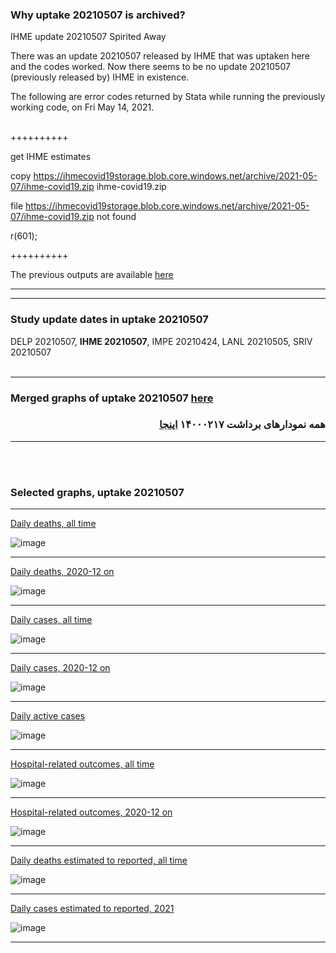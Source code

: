 ### Why uptake 20210507 is archived?

IHME update 20210507 Spirited Away

There was an update 20210507 released by IHME that was uptaken here and the codes worked. Now there seems to be no update 20210507 (previously released by) IHME in existence.

The following are error codes returned by Stata while running the previously working code, on Fri May 14, 2021.
<br/><br/>

++++++++++

get IHME estimates

copy https://ihmecovid19storage.blob.core.windows.net/archive/2021-05-07/ihme-covid19.zip ihme-covid19.zip

file https://ihmecovid19storage.blob.core.windows.net/archive/2021-05-07/ihme-covid19.zip not found

r(601);

++++++++++


The previous outputs are available [here](https://github.com/pourmalek/covir2/tree/main/20210507/output/IHME/2021_05_07)


***********
***********

### Study update dates in uptake 20210507

DELP 20210507, **IHME 20210507**, IMPE 20210424, LANL 20210505, SRIV 20210507
<br/><br/>
****

### Merged graphs of uptake 20210507 [here](https://github.com/pourmalek/covir2/blob/main/20210507/graphs%20merged%20uptake%2020210507.pdf)

<div dir="rtl">
  
###  همه نمودارهای برداشت ۱۴۰۰۰۲۱۷ [اینجا](https://github.com/pourmalek/covir2/blob/main/20210507/graphs%20merged%20uptake%2020210507.pdf)
  
<div dir="ltr">

****

<br/><br/>


### Selected graphs, uptake 20210507

****

[Daily deaths, all time](https://github.com/pourmalek/covir2/blob/main/20210507/output/merge/graph%2011a%20COVID-19%20daily%20deaths%2C%20Iran%2C%20reference%20scenarios.pdf)

![image](https://user-images.githubusercontent.com/30849720/118109703-6374d700-b396-11eb-9d6a-59c76548c3dd.png)

****

[Daily deaths, 2020-12 on](https://github.com/pourmalek/covir2/blob/main/20210507/output/merge/graph%2012a%20COVID-19%20daily%20deaths%2C%20Iran%2C%20reference%20scenarios%2C%202020-12-01%20on.pdf)

![image](https://user-images.githubusercontent.com/30849720/118109836-8b643a80-b396-11eb-97e3-86eb12d99370.png)

****

[Daily cases, all time](https://github.com/pourmalek/covir2/blob/main/20210507/output/merge/graph%2021a%20COVID-19%20daily%20cases%2C%20Iran%2C%20reference%20scenarios.pdf)

![image](https://user-images.githubusercontent.com/30849720/118110007-be0e3300-b396-11eb-83c5-e69d7f1100bf.png)

****

[Daily cases, 2020-12 on](https://github.com/pourmalek/covir2/blob/main/20210507/output/merge/graph%2022a%20COVID-19%20daily%20cases%2C%20Iran%2C%20reference%20scenarios%2C%202020-12-01%20on.pdf)

![image](https://user-images.githubusercontent.com/30849720/118110160-ec8c0e00-b396-11eb-971f-031f41eb2969.png)

****

[Daily active cases](https://github.com/pourmalek/covir2/blob/main/20210507/output/merge/graph%2062.1%20COVID-19%20daily%20active%20cases%20wo%20GHAN%20Hijri.pdf)

![image](https://user-images.githubusercontent.com/30849720/118110261-12191780-b397-11eb-9f27-9f3e3a9e2490.png)

****

[Hospital-related outcomes, all time](https://github.com/pourmalek/covir2/blob/main/20210507/output/merge/graph%2071%20COVID-19%20hospital-related%20outcomes.pdf)

![image](https://user-images.githubusercontent.com/30849720/118110411-370d8a80-b397-11eb-83a6-ce8e8434b37e.png)

****

[Hospital-related outcomes, 2020-12 on](https://github.com/pourmalek/covir2/blob/main/20210507/output/merge/graph%2073%20COVID-19%20hospital-related%20outcomes%2C%20wo%20extremes%2C%202020-12-01%20on.pdf)

![image](https://user-images.githubusercontent.com/30849720/118110539-5f958480-b397-11eb-8fbd-5413fe7adc14.png)

****

[Daily deaths estimated to reported, all time](https://github.com/pourmalek/covir2/blob/main/20210507/output/merge/graph%2091%20COVID-19%20daily%20deaths%20estimated%20to%20reported%2C%20Iran%2C%20reference%20scenarios.pdf)

![image](https://user-images.githubusercontent.com/30849720/118110647-8653bb00-b397-11eb-8dd0-1c58f53a190c.png)

****

[Daily cases estimated to reported, 2021](https://github.com/pourmalek/covir2/blob/main/20210507/output/merge/graph%2093%20COVID-19%20daily%20cases%20estimated%20to%20reported%2C%20Iran%2C%20reference%20scenarios%2C%202021-01-01%20on.pdf) 

![image](https://user-images.githubusercontent.com/30849720/118110806-b7cc8680-b397-11eb-9cfb-bc588849135d.png)

****


